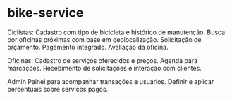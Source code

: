 # bike-service
Ciclistas:
 Cadastro com tipo de bicicleta e histórico de manutenção.
 Busca por oficinas próximas com base em geolocalização.
 Solicitação de orçamento.
 Pagamento integrado.
 Avaliação da oficina.

Oficinas:
 Cadastro de serviços oferecidos e preços.
 Agenda para marcações.
 Recebimento de solicitações e interação com clientes.

Admin
Painel para acompanhar transações e usuários.
Definir e aplicar percentuais sobre serviços pagos.

